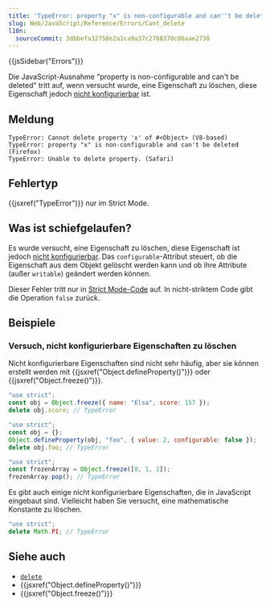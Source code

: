 ```yaml
---
title: 'TypeError: property "x" is non-configurable and can''t be deleted'
slug: Web/JavaScript/Reference/Errors/Cant_delete
l10n:
  sourceCommit: 3dbbefa32758e2a1ca9a37c2788370c06aae2738
---
```


{{jsSidebar("Errors")}}

Die JavaScript-Ausnahme "property is non-configurable and can't be deleted" tritt auf,
wenn versucht wurde, eine Eigenschaft zu löschen, diese Eigenschaft jedoch [nicht konfigurierbar](/de/docs/Web/JavaScript/Guide/Data_structures#properties) ist.

## Meldung

```plain
TypeError: Cannot delete property 'x' of #<Object> (V8-based)
TypeError: property "x" is non-configurable and can't be deleted (Firefox)
TypeError: Unable to delete property. (Safari)
```

## Fehlertyp

{{jsxref("TypeError")}} nur im Strict Mode.

## Was ist schiefgelaufen?

Es wurde versucht, eine Eigenschaft zu löschen, diese Eigenschaft ist jedoch [nicht konfigurierbar](/de/docs/Web/JavaScript/Guide/Data_structures#properties). Das
`configurable`-Attribut steuert, ob die Eigenschaft aus dem Objekt gelöscht werden kann und ob ihre Attribute (außer `writable`) geändert werden können.

Dieser Fehler tritt nur in [Strict Mode-Code](/de/docs/Web/JavaScript/Reference/Strict_mode) auf. In
nicht-striktem Code gibt die Operation `false` zurück.

## Beispiele

### Versuch, nicht konfigurierbare Eigenschaften zu löschen

Nicht konfigurierbare Eigenschaften sind nicht sehr häufig, aber sie können erstellt werden mit
{{jsxref("Object.defineProperty()")}} oder {{jsxref("Object.freeze()")}}.

```js example-bad
"use strict";
const obj = Object.freeze({ name: "Elsa", score: 157 });
delete obj.score; // TypeError
```

```js example-bad
"use strict";
const obj = {};
Object.defineProperty(obj, "foo", { value: 2, configurable: false });
delete obj.foo; // TypeError
```

```js example-bad
"use strict";
const frozenArray = Object.freeze([0, 1, 2]);
frozenArray.pop(); // TypeError
```

Es gibt auch einige nicht konfigurierbare Eigenschaften, die in JavaScript eingebaut sind. Vielleicht
haben Sie versucht, eine mathematische Konstante zu löschen.

```js example-bad
"use strict";
delete Math.PI; // TypeError
```

## Siehe auch

- [`delete`](/de/docs/Web/JavaScript/Reference/Operators/delete)
- {{jsxref("Object.defineProperty()")}}
- {{jsxref("Object.freeze()")}}

